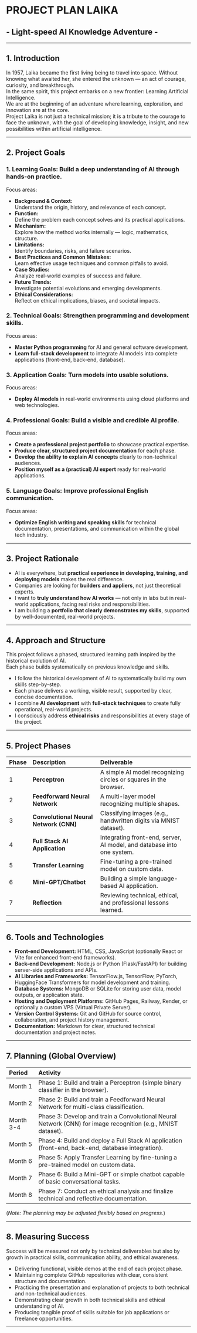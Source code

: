 
# PROJECT PLAN LAIKA 
## - Light-speed AI Knowledge Adventure -

---

## 1. Introduction

In 1957, Laika became the first living being to travel into space. Without knowing what awaited her, she entered the unknown — an act of courage, curiosity, and breakthrough.  
In the same spirit, this project embarks on a new frontier: Learning Artificial Intelligence.  
We are at the beginning of an adventure where learning, exploration, and innovation are at the core.  
Project Laika is not just a technical mission; it is a tribute to the courage to face the unknown, with the goal of developing knowledge, insight, and new possibilities within artificial intelligence.

---

## 2. Project Goals

### 1. Learning Goals: Build a deep understanding of AI through hands-on practice.

Focus areas:
- **Background & Context:**  
  Understand the origin, history, and relevance of each concept.
- **Function:**  
  Define the problem each concept solves and its practical applications.
- **Mechanism:**  
  Explore how the method works internally — logic, mathematics, structure.
- **Limitations:**  
  Identify boundaries, risks, and failure scenarios.
- **Best Practices and Common Mistakes:**  
  Learn effective usage techniques and common pitfalls to avoid.
- **Case Studies:**  
  Analyze real-world examples of success and failure.
- **Future Trends:**  
  Investigate potential evolutions and emerging developments.
- **Ethical Considerations:**  
  Reflect on ethical implications, biases, and societal impacts.

### 2. Technical Goals: Strengthen programming and development skills.

Focus areas:
- **Master Python programming** for AI and general software development.
- **Learn full-stack development** to integrate AI models into complete applications (front-end, back-end, database).

### 3. Application Goals: Turn models into usable solutions.

Focus areas:
- **Deploy AI models** in real-world environments using cloud platforms and web technologies.

### 4. Professional Goals: Build a visible and credible AI profile.

Focus areas:
- **Create a professional project portfolio** to showcase practical expertise.
- **Produce clear, structured project documentation** for each phase.
- **Develop the ability to explain AI concepts** clearly to non-technical audiences.
- **Position myself as a (practical) AI expert** ready for real-world applications.

### 5. Language Goals: Improve professional English communication.

Focus areas:
- **Optimize English writing and speaking skills** for technical documentation, presentations, and communication within the global tech industry.

---

## 3. Project Rationale

- AI is everywhere, but **practical experience in developing, training, and deploying models** makes the real difference.
- Companies are looking for **builders and appliers**, not just theoretical experts.
- I want to **truly understand how AI works** — not only in labs but in real-world applications, facing real risks and responsibilities.
- I am building a **portfolio that clearly demonstrates my skills**, supported by well-documented, real-world projects.

---

## 4. Approach and Structure

This project follows a phased, structured learning path inspired by the historical evolution of AI.  
Each phase builds systematically on previous knowledge and skills.

- I follow the historical development of AI to systematically build my own skills step-by-step.
- Each phase delivers a working, visible result, supported by clear, concise documentation.
- I combine **AI development** with **full-stack techniques** to create fully operational, real-world projects.
- I consciously address **ethical risks** and responsibilities at every stage of the project.

---

## 5. Project Phases

| Phase | Description | Deliverable |
|:---|:---|:---|
| 1 | **Perceptron** | A simple AI model recognizing circles or squares in the browser. |
| 2 | **Feedforward Neural Network** | A multi-layer model recognizing multiple shapes. |
| 3 | **Convolutional Neural Network (CNN)** | Classifying images (e.g., handwritten digits via MNIST dataset). |
| 4 | **Full Stack AI Application** | Integrating front-end, server, AI model, and database into one system. |
| 5 | **Transfer Learning** | Fine-tuning a pre-trained model on custom data. |
| 6 | **Mini-GPT/Chatbot** | Building a simple language-based AI application. |
| 7 | **Reflection** | Reviewing technical, ethical, and professional lessons learned.

---

## 6. Tools and Technologies

- **Front-end Development:** HTML, CSS, JavaScript (optionally React or Vite for enhanced front-end frameworks).
- **Back-end Development:** Node.js or Python (Flask/FastAPI) for building server-side applications and APIs.
- **AI Libraries and Frameworks:** TensorFlow.js, TensorFlow, PyTorch, HuggingFace Transformers for model development and training.
- **Database Systems:** MongoDB or SQLite for storing user data, model outputs, or application state.
- **Hosting and Deployment Platforms:** GitHub Pages, Railway, Render, or optionally a custom VPS (Virtual Private Server).
- **Version Control Systems:** Git and GitHub for source control, collaboration, and project history management.
- **Documentation:** Markdown for clear, structured technical documentation and project notes.

---

## 7. Planning (Global Overview)

| Period | Activity |
|:---|:---|
| Month 1 | Phase 1: Build and train a Perceptron (simple binary classifier in the browser). |
| Month 2 | Phase 2: Build and train a Feedforward Neural Network for multi-class classification. |
| Month 3-4 | Phase 3: Develop and train a Convolutional Neural Network (CNN) for image recognition (e.g., MNIST dataset). |
| Month 5 | Phase 4: Build and deploy a Full Stack AI application (front-end, back-end, database integration). |
| Month 6 | Phase 5: Apply Transfer Learning by fine-tuning a pre-trained model on custom data. |
| Month 7 | Phase 6: Build a Mini-GPT or simple chatbot capable of basic conversational tasks. |
| Month 8 | Phase 7: Conduct an ethical analysis and finalize technical and reflective documentation. |

(*Note: The planning may be adjusted flexibly based on progress.*)

---

## 8. Measuring Success

Success will be measured not only by technical deliverables but also by growth in practical skills, communication ability, and ethical awareness.

- Delivering functional, visible demos at the end of each project phase.
- Maintaining complete GitHub repositories with clear, consistent structure and documentation.
- Practicing the presentation and explanation of projects to both technical and non-technical audiences.
- Demonstrating clear growth in both technical skills and ethical understanding of AI.
- Producing tangible proof of skills suitable for job applications or freelance opportunities.

---
